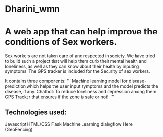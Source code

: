# Dharini_wmn
# A web app that can help improve the conditions of Sex workers.

Sex workers are not taken care of and respected in society. We have tried to build such a project that will help them curb their mental health and loneliness, as well as they can know about their health by inputing symptoms. The GPS tracker is included for the Security of sex workers.

It contains three components:
'''
Machine learning model for disease-prediction which helps the user input symptoms and the model predicts the disease, if any.
Chatbot: To reduce loneliness and depression among them
GPS Tracker that ensures if the zone is safe or not!!
'''
## Technologies used:

Javascript
HTML/CSS
Flask
Machine Learning
dialogflow
Here (GeoFencing)
